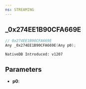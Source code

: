 ```yaml
---
ns: STREAMING
---
```

## _0x274EE1B90CFA669E

```c
// 0x274EE1B90CFA669E
Any _0x274EE1B90CFA669E(Any p0);
```

```
NativeDB Introduced: v1207
```

## Parameters
* **p0**:
